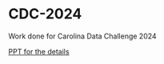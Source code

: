 # CDC-2024

Work done for Carolina Data Challenge 2024

[PPT for the details](https://github.com/Sean0418/CDC-2024/blob/main/TripHackingWithGoogleReviews.pdf) 

